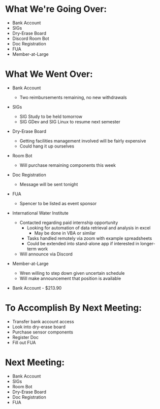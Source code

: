 # What We're Going Over:
- Bank Account
- SIGs
- Dry-Erase Board
- Discord Room Bot
- Doc Registration
- FUA
- Member-at-Large

# What We Went Over:

- Bank Account
    - Two reimbursements remaining, no new withdrawals

- SIGs
    - SIG Study to be held tomorrow
    - SIG GDev and SIG Linux to resume next semester

- Dry-Erase Board
    - Getting facilities management involved will be fairly expensive
    - Could hang it up ourselves

- Room Bot
    - Will purchase remaining components this week

- Doc Registration
    - Message will be sent tonight

- FUA
    - Spencer to be listed as event sponsor

- International Water Institute
    - Contacted regarding paid internship opportunity
        - Looking for automation of data retrieval and analysis in excel
            - May be done in VBA or similar
        - Tasks handled remotely via zoom with example spreadsheets
        - Could be extended into stand-alone app if interested in longer-term work
    - Will announce via Discord

- Member-at-Large
    - Wren willing to step down given uncertain schedule
    - Will make announcement that position is available

- Bank Account - $213.90

# To Accomplish By Next Meeting: 
- Transfer bank account access 
- Look into dry-erase board
- Purchase sensor components
- Register Doc
- Fill out FUA

# Next Meeting:
- Bank Account
- SIGs
- Room Bot
- Dry-Erase Board
- Doc Registration
- FUA
